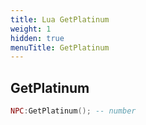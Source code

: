 ```yaml
---
title: Lua GetPlatinum
weight: 1
hidden: true
menuTitle: GetPlatinum
---
```

## GetPlatinum
```lua
NPC:GetPlatinum(); -- number
```